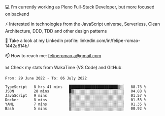 💻 I'm currently working as Pleno Full-Stack Developer, but more focused on backend

⚡ Interested in technologies from the JavaScript universe, Serverless, Clean Architecture, DDD, TDD and other design patterns

👥 Take a look at my LinkedIn profile: linkedin.com/in/felipe-romao-1442a814b/

📫 How to reach me: feliperomao.a@gmail.com

📊 Check my stats from WakaTime (VS Code) and GitHub:

<!--START_SECTION:waka-->

```text
From: 29 June 2022 - To: 06 July 2022

TypeScript   8 hrs 41 mins   ██████████████████████▒░░   88.73 %
JSON         28 mins         █▒░░░░░░░░░░░░░░░░░░░░░░░   04.88 %
JavaScript   9 mins          ▒░░░░░░░░░░░░░░░░░░░░░░░░   01.57 %
Docker       8 mins          ▒░░░░░░░░░░░░░░░░░░░░░░░░   01.53 %
YAML         7 mins          ▒░░░░░░░░░░░░░░░░░░░░░░░░   01.35 %
Bash         5 mins          ▒░░░░░░░░░░░░░░░░░░░░░░░░   00.92 %
```

<!--END_SECTION:waka-->
